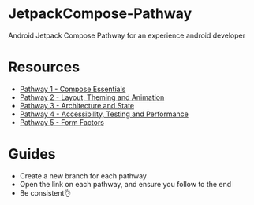 # JetpackCompose-Pathway
Android Jetpack Compose Pathway for an experience android developer

# Resources
* [Pathway 1 - Compose Essentials](https://developer.android.com/courses/pathways/jetpack-compose-for-android-developers-1)
* [Pathway 2 - Layout, Theming and Animation](https://developer.android.com/courses/pathways/jetpack-compose-for-android-developers-2)
* [Pathway 3 - Architecture and State](https://developer.android.com/courses/pathways/jetpack-compose-for-android-developers-3)
* [Pathway 4 - Accessibility, Testing and Performance](https://developer.android.com/courses/pathways/jetpack-compose-for-android-developers-4)
* [Pathway 5 - Form Factors](https://developer.android.com/courses/pathways/jetpack-compose-for-android-developers-5)

# Guides

* Create a new branch for each pathway
* Open the link on each pathway, and ensure you follow to the end
* Be consistent👌
